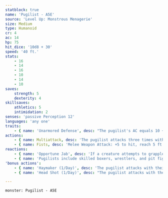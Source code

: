 ```yaml
---
statblock: true
name: 'Pugilist - A5E'
source: 'Level Up: Monstrous Menagerie'
size: Medium
type: Humanoid
cr: 4
ac: 14
hp: 75
hit_dice: '10d8 + 30'
speed: '40 ft.'
stats:
    - 16
    - 14
    - 16
    - 10
    - 14
    - 10
saves:
    strength: 5
    dexterity: 4
skillsaves:
    athletics: 5
    intimidation: 2
senses: 'passive Perception 12'
languages: 'any one'
traits:
    - { name: 'Unarmored Defense', desc: "The pugilist's AC equals 10 + their Dexterity modifier + their Wisdom modifier." }
actions:
    - { name: Multiattack, desc: 'The pugilist attacks three times with their fists.' }
    - { name: Fists, desc: 'Melee Weapon Attack: +5 to hit, reach 5 ft., one target. Hit: 6 (1d6 + 3) bludgeoning damage.' }
reactions:
    - { name: 'Opportune Jab', desc: 'If a creature attempts to grapple the pugilist, the pugilist attacks that creature with their fists.' }
    - { name: 'Pugilists include skilled boxers, wrestlers, and pit fighters', desc: "They sometimes work as bodyguards or gangsters, though they're most often found in the ring, challenging all comers." }
'bonus actions':
    - { name: 'Haymaker (1/Day)', desc: 'The pugilist attacks with their fists. On a hit, the attack deals an extra 7 (2d6) damage.' }
    - { name: 'Head Shot (1/Day)', desc: "The pugilist attacks with their fists. On a hit, the target makes a DC 13 Constitution saving throw. On a failure, it is stunned until the end of the pugilist's next turn." }

---
```

```statblock
monster: Pugilist - A5E
```
